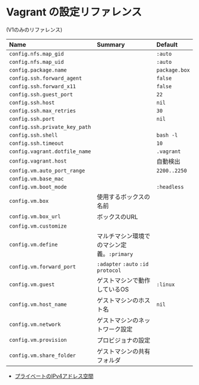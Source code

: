 # Vagrant の設定リファレンス

(V1のみのリファレンス)

|Name|Summary|Default|
|:--|:--|:--|
|`config.nfs.map_gid`||`:auto`|
|`config.nfs.map_uid`||`:auto`|
|`config.package.name`||`package.box`|
|`config.ssh.forward_agent`||`false`|
|`config.ssh.forward_x11`||`false`|
|`config.ssh.guest_port`||`22`|
|`config.ssh.host`||`nil`|
|`config.ssh.max_retries`||`30`|
|`config.ssh.port`||`nil`|
|`config.ssh.private_key_path`|||
|`config.ssh.shell`||`bash -l`|
|`config.ssh.timeout`||`10`|
|`config.vagrant.dotfile_name`||`.vagrant`|
|`config.vagrant.host`||自動検出|
|`config.vm.auto_port_range`||`2200..2250`|
|`config.vm.base_mac`|||
|`config.vm.boot_mode`||`:headless`|
|`config.vm.box`|使用するボックスの名前||
|`config.vm.box_url`|ボックスのURL||
|`config.vm.customize`|||
|`config.vm.define`|マルチマシン環境でのマシン定義。`:primary`||
|`config.vm.forward_port`|`:adapter` `:auto` `:id` `protocol`||
|`config.vm.guest`|ゲストマシンで動作しているOS|`:linux`|
|`config.vm.host_name`|ゲストマシンのホスト名|`nil`|
|`config.vm.network`|ゲストマシンのネットワーク設定||
|`config.vm.provision`|プロビジョナの設定||
|`config.vm.share_folder`|ゲストマシンの共有フォルダ||


- [プライベートのIPv4アドレス空間](https://en.wikipedia.org/wiki/Private_network#/Private_IPv4_address_spaces)
